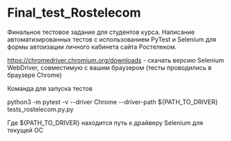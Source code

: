 # Final_test_Rostelecom
Финальное тестовое задание для студентов курса. Написание автоматизированных тестов с использованием PyTest и Selenium для формы автоизации личного кабинета сайта Ростелеком.

https://chromedriver.chromium.org/downloads - скачать версию Selenium WebDriver, совместимую с вашим браузером (тесты проводились в браузере Chrome)

Команда для запуска тестов

python3 -m pytest -v --driver Chrome --driver-path ${PATH_TO_DRIVER} tests_rostelecom.py.py

Где ${PATH_TO_DRIVER} находится путь к драйверу Selenium для текущей ОС
